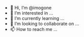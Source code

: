 - 👋 Hi, I’m @imogone
- 👀 I’m interested in ...
- 🌱 I’m currently learning ...
- 💞️ I’m looking to collaborate on ...
- 📫 How to reach me ...

<!---
imogone/imogone is a ✨ special ✨ repository because its `README.md` (this file) appears on your GitHub profile.
You can click the Preview link to take a look at your changes.
--->
